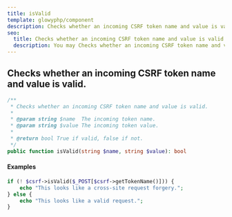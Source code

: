 ```yaml
---
title: isValid
template: glowyphp/component
description: Checks whether an incoming CSRF token name and value is valid.
seo:
  title: Checks whether an incoming CSRF token name and value is valid | isValid
  description: You may Checks whether an incoming CSRF token name and value is valid with help of method isValid
---
```


<h2 class="font-normal text-lg">
Checks whether an incoming CSRF token name and value is valid.
</h2>

```php
/**
 * Checks whether an incoming CSRF token name and value is valid.
 *
 * @param string $name  The incoming token name.
 * @param string $value The incoming token value.
 *
 * @return bool True if valid, false if not.
 */
public function isValid(string $name, string $value): bool
```

#### Examples

```php
if (! $csrf->isValid($_POST[$csrf->getTokenName()])) {
    echo "This looks like a cross-site request forgery.";
} else {
    echo "This looks like a valid request.";
}
```
